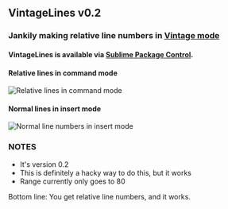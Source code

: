 ## VintageLines v0.2
### Jankily making relative line numbers in [Vintage mode](http://www.sublimetext.com/docs/2/vintage.html)

#### VintageLines is available via [Sublime Package Control](http://wbond.net/sublime_packages/package_control).

#### Relative lines in command mode
![Relative lines in command mode](https://raw.github.com/tmanderson/VintageLines/master/screenshots/screenshot1.png)

#### Normal lines in insert mode
![Normal line numbers in insert mode](https://raw.github.com/tmanderson/VintageLines/master/screenshots/screenshot2.png)

### NOTES
- It's version 0.2
- This is definitely a hacky way to do this, but it works
- Range currently only goes to 80

Bottom line: You get relative line numbers, and it works.
